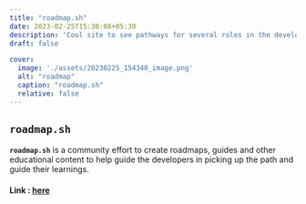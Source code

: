 ```yaml
---
title: "roadmap.sh"
date: 2023-02-25T15:38:08+05:30
description: 'Cool site to see pathways for several roles in the developer field.'
draft: false

cover:
  image: './assets/20230225_154340_image.png'
  alt: "roadmap"
  caption: "roadmap.sh"
  relative: false
---
```

## `roadmap.sh`

**`roadmap.sh`** is a community effort to create roadmaps, guides and
other educational content to help guide the developers in picking up the path and guide their learnings.

#### Link : [here](https://roadmap.sh/)
